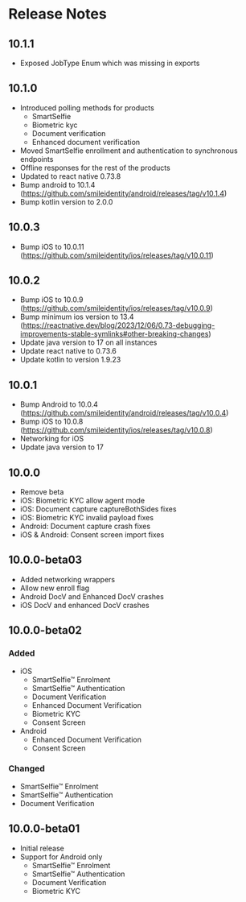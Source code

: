# Release Notes
## 10.1.1

* Exposed JobType Enum which was missing in exports

## 10.1.0

* Introduced polling methods for products
  * SmartSelfie
  * Biometric kyc
  * Document verification
  * Enhanced document verification
* Moved SmartSelfie enrollment and authentication to synchronous endpoints
* Offline responses for the rest of the products
* Updated to react native 0.73.8
* Bump android to 10.1.4 (https://github.com/smileidentity/android/releases/tag/v10.1.4)
* Bump kotlin version to 2.0.0

## 10.0.3
* Bump iOS to 10.0.11 (https://github.com/smileidentity/ios/releases/tag/v10.0.11)

## 10.0.2

* Bump iOS to 10.0.9 (https://github.com/smileidentity/ios/releases/tag/v10.0.9)
* Bump minimum ios version to 13.4 (https://reactnative.dev/blog/2023/12/06/0.73-debugging-improvements-stable-symlinks#other-breaking-changes)
* Update java version to 17 on all instances
* Update react native to 0.73.6
* Update kotlin to version 1.9.23

## 10.0.1

* Bump Android to 10.0.4 (https://github.com/smileidentity/android/releases/tag/v10.0.4)
* Bump iOS to 10.0.8 (https://github.com/smileidentity/ios/releases/tag/v10.0.8)
* Networking for iOS
* Update java version to 17

## 10.0.0

* Remove beta
* iOS: Biometric KYC allow agent mode
* iOS: Document capture captureBothSides fixes
* iOS: Biometric KYC invalid payload fixes
* Android: Document capture crash fixes
* iOS & Android: Consent screen import fixes

## 10.0.0-beta03

* Added networking wrappers
* Allow new enroll flag
* Android DocV and Enhanced DocV crashes
* iOS DocV and enhanced DocV crashes

## 10.0.0-beta02

### Added

* iOS
  * SmartSelfie™  Enrolment
  * SmartSelfie™ Authentication
  * Document Verification
  * Enhanced Document Verification
  * Biometric KYC
  * Consent Screen
* Android
  * Enhanced Document Verification
  * Consent Screen

### Changed

* SmartSelfie™  Enrolment
* SmartSelfie™ Authentication
* Document Verification

## 10.0.0-beta01

* Initial release
* Support for Android only
  * SmartSelfie™  Enrolment
  * SmartSelfie™ Authentication
  * Document Verification
  * Biometric KYC
